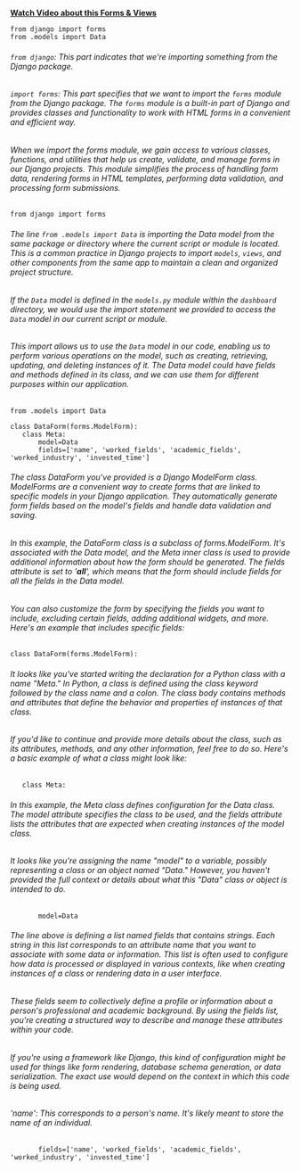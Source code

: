 
**[Watch Video about this Forms & Views](https://youtu.be/zcGjaVg9iHk?si=otKmMDNqU6xGeCop)** 
 ```python3
from django import forms
from .models import Data
 ```
###### `from django`: This part indicates that we're importing something from the Django package. 

###### `import forms`: This part specifies that we want to import the `forms` module from the Django package. The `forms` module is a built-in part of Django and provides classes and functionality to work with HTML forms in a convenient and efficient way.

###### When we import the forms module, we gain access to various classes, functions, and utilities that help us create, validate, and manage forms in our Django projects. This module simplifies the process of handling form data, rendering forms in HTML templates, performing data validation, and processing form submissions.

 ```python3
from django import forms
 ```
###### The line `from .models import Data` is importing the Data model from the same package or directory where the current script or module is located. This is a common practice in Django projects to import `models`, `views`, and other components from the same app to maintain a clean and organized project structure.

###### If the `Data` model is defined in the `models.py` module within the `dashboard` directory, we would use the import statement we provided to access the `Data` model in our current script or module.

###### This import allows us to use the `Data` model in our code, enabling us to perform various operations on the model, such as creating, retrieving, updating, and deleting instances of it. The Data model could have fields and methods defined in its class, and we can use them for different purposes within our application.

 ```python3
from .models import Data
 ```


 ```python3
class DataForm(forms.ModelForm):
    class Meta:
        model=Data
        fields=['name', 'worked_fields', 'academic_fields', 'worked_industry', 'invested_time']
```

###### The class DataForm you've provided is a Django ModelForm class. ModelForms are a convenient way to create forms that are linked to specific models in your Django application. They automatically generate form fields based on the model's fields and handle data validation and saving.

###### In this example, the DataForm class is a subclass of forms.ModelForm. It's associated with the Data model, and the Meta inner class is used to provide additional information about how the form should be generated. The fields attribute is set to '__all__', which means that the form should include fields for all the fields in the Data model.

###### You can also customize the form by specifying the fields you want to include, excluding certain fields, adding additional widgets, and more. Here's an example that includes specific fields:

 ```python3
class DataForm(forms.ModelForm):
```
###### It looks like you've started writing the declaration for a Python class with a name "Meta." In Python, a class is defined using the class keyword followed by the class name and a colon. The class body contains methods and attributes that define the behavior and properties of instances of that class.

###### If you'd like to continue and provide more details about the class, such as its attributes, methods, and any other information, feel free to do so. Here's a basic example of what a class might look like:

 ```python3
    class Meta:
```
###### In this example, the Meta class defines configuration for the Data class. The model attribute specifies the class to be used, and the fields attribute lists the attributes that are expected when creating instances of the model class.

###### It looks like you're assigning the name "model" to a variable, possibly representing a class or an object named "Data." However, you haven't provided the full context or details about what this "Data" class or object is intended to do.

 ```python3
        model=Data
```
###### The line above is defining a list named fields that contains strings. Each string in this list corresponds to an attribute name that you want to associate with some data or information. This list is often used to configure how data is processed or displayed in various contexts, like when creating instances of a class or rendering data in a user interface. 

###### These fields seem to collectively define a profile or information about a person's professional and academic background. By using the fields list, you're creating a structured way to describe and manage these attributes within your code.

###### If you're using a framework like Django, this kind of configuration might be used for things like form rendering, database schema generation, or data serialization. The exact use would depend on the context in which this code is being used.

###### 'name': This corresponds to a person's name. It's likely meant to store the name of an individual.

 ```python3
        fields=['name', 'worked_fields', 'academic_fields', 'worked_industry', 'invested_time']
```
